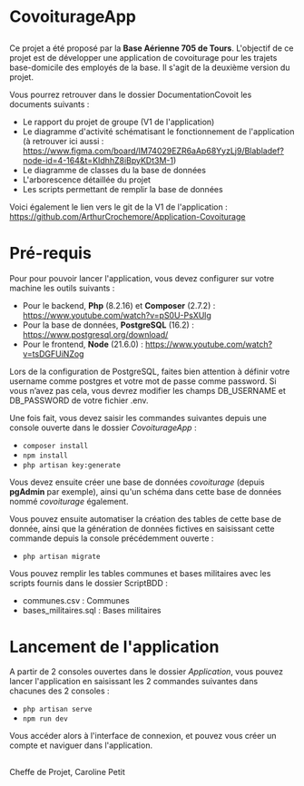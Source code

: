 # CovoiturageApp

##

Ce projet a été proposé par la **Base Aérienne 705 de Tours**. L'objectif de ce projet est de développer une application de covoiturage pour les trajets base-domicile des employés de la base. Il s'agit de la deuxième version du projet.

Vous pourrez retrouver dans le dossier DocumentationCovoit les documents suivants :
 - Le rapport du projet de groupe (V1 de l'application)
 - Le diagramme d'activité schématisant le fonctionnement de l'application (à retrouver ici aussi : https://www.figma.com/board/IM74029EZR6aAp68YyzLj9/Blabladef?node-id=4-164&t=KIdhhZ8iBpyKDt3M-1)
 - Le diagramme de classes du la base de données
 - L'arborescence détaillée du projet
 - Les scripts permettant de remplir la base de données

Voici également le lien vers le git de la V1 de l'application : 
https://github.com/ArthurCrochemore/Application-Covoiturage

# Pré-requis
Pour pour pouvoir lancer l'application, vous devez configurer sur votre machine les outils suivants :
- Pour le backend, **Php** (8.2.16) et **Composer** (2.7.2) : https://www.youtube.com/watch?v=pS0U-PsXUlg
- Pour la base de données, **PostgreSQL** (16.2) : https://www.postgresql.org/download/
- Pour le frontend, **Node** (21.6.0) : https://www.youtube.com/watch?v=tsDGFUiNZog

Lors de la configuration de PostgreSQL, faites bien attention à définir votre username comme postgres et votre mot de passe comme password. Si vous n’avez pas cela, vous devrez modifier les champs DB_USERNAME et DB_PASSWORD de votre fichier .env.

Une fois fait, vous devez saisir les commandes suivantes depuis une console ouverte dans le dossier _CovoiturageApp_ :
- ```composer install```
- ```npm install```
- ```php artisan key:generate```

Vous devez ensuite créer une base de données _covoiturage_ (depuis **pgAdmin** par exemple), ainsi qu'un schéma dans cette base de données nommé _covoiturage_ également.

Vous pouvez ensuite automatiser la création des tables de cette base de donnée, ainsi que la génération de données fictives en saisissant cette commande depuis la console précédemment ouverte :
- ```php artisan migrate```

Vous pouvez remplir les tables communes et bases militaires avec les scripts fournis dans le dossier ScriptBDD : 
- communes.csv : Communes
- bases_militaires.sql : Bases militaires

# Lancement de l'application
A partir de 2 consoles ouvertes dans le dossier _Application_, vous pouvez lancer l'application en saisissant les 2 commandes suivantes dans chacunes des 2 consoles :
- ```php artisan serve```
- ```npm run dev```

Vous accéder alors à l'interface de connexion, et pouvez vous créer un compte et naviguer dans l'application.

##

Cheffe de Projet, Caroline Petit
